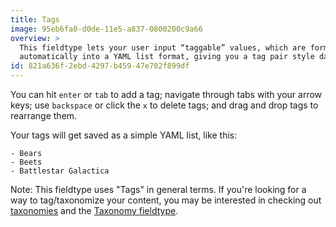 ```yaml
---
title: Tags
image: 95eb6fa0-d0de-11e5-a837-0800200c9a66
overview: >
  This fieldtype lets your user input “taggable” values, which are formatted
  automatically into a YAML list format, giving you a tag pair style data output.
id: 821a636f-2ebd-4297-b459-47e702f899df
---
```

You can hit `enter` or `tab` to add a tag; navigate through tabs with your arrow keys; use `backspace` or click
the `x` to delete tags; and drag and drop tags to rearrange them.

Your tags will get saved as a simple YAML list, like this:

``` .language-yaml
- Bears
- Beets
- Battlestar Galactica
```

Note: This fieldtype uses "Tags" in general terms. If you're looking for a way to tag/taxonomize your content, you
may be interested in checking out [taxonomies](/guides/taxonomies) and the [Taxonomy fieldtype](/docs/fieldtypes/taxonomy).
